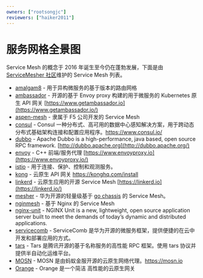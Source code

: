 ```yaml
---
owners: ["rootsongjc"]
reviewers: ["haiker2011"]
---
```


# 服务网格全景图

Service Mesh 的概念于 2016 年诞生至今仍在蓬勃发展，下面是由 [ServiceMesher 社区](http://www.servicemesher.com)维护的 Service Mesh 列表。

- [amalgam8](https://github.com/amalgam8/amalgam8) - 用于异构微服务的基于版本的路由网格
- [ambassador](https://github.com/datawire/ambassador) - 开源的基于 Envoy proxy 构建的用于微服务的 Kubernetes 原生 API 网关 [https://www.getambassador.io](https://www.getambassador.io/)
- [aspen-mesh](https://github.com/aspenmesh) - 隶属于 F5 公司开发的 Service Mesh
- [consul](https://github.com/hashicorp/consul) - Consul 一种分布式、高可用的数据中心感知解决方案，用于跨动态分布式基础架构连接和配置应用程序。<https://www.consul.io/>
- [dubbo](https://github.com/apache/incubator-dubbo) - Apache Dubbo is a high-performance, java based, open source RPC framework. [http://dubbo.apache.org](http://dubbo.apache.org/)
- [envoy](https://github.com/envoyproxy/envoy) - C++ 前端/服务代理 [https://www.envoyproxy.io](https://www.envoyproxy.io/)
- [istio](https://github.com/istio) - 用于连接、保护、控制和观测服务。
- [kong](https://github.com/Kong/kong) - 云原生 API 网关 <https://konghq.com/install>
- [linkerd](https://github.com/linkerd/linkerd) - 云原生应用的开源 Service Mesh [https://linkerd.io](https://linkerd.io/)
- [mesher](https://github.com/go-mesh/mesher) - 华为开源的轻量级基于 [go chassis](https://github.com/ServiceComb/go-chassis) 的 Service Mesh。
- [nginmesh](https://github.com/nginmesh/nginmesh) - 基于 Nginx 的 Service Mesh
- [nginx-unit](https://github.com/nginx/unit) - NGINX Unit is a new, lightweight, open source application server built to meet the demands of today’s dynamic and distributed applications.
- [servicecomb](https://servicecomb.apache.org/) - ServiceComb 是华为开源的微服务框架，提供便捷的在云中开发和部署应用的方式。
- [tars](https://github.com/Tencent/Tars) - Tars 是腾讯开源的基于名称服务的高性能 RPC 框架。使用 tars 协议并提供半自动化运维平台。
- [MOSN](https://github.com/alipay/sofa-mosn) - MOSN 是由蚂蚁金服开源的云原生网络代理。<https://mosn.io>
- [Orange](https://github.com/sumory/orange) - Orange 是一个简洁 高性能的云原生网关
